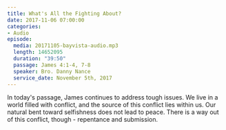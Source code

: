 ```yaml
---
title: What's All the Fighting About?
date: 2017-11-06 07:00:00
categories:
- Audio
episode:
  media: 20171105-bayvista-audio.mp3
  length: 14652095
  duration: "39:50"
  passage: James 4:1-4, 7-8
  speaker: Bro. Danny Nance
  service_date: November 5th, 2017
---
```

In today's passage, James continues to address tough issues. We live in a world filled with conflict, and the source of this conflict lies within us. Our natural bent toward selfishness does not lead to peace. There is a way out of this conflict, though - repentance and submission.